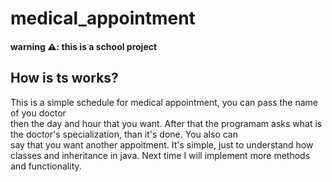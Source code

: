 # medical_appointment

#### warning ⚠️: this is a school project

## How is ts works?
This is a simple schedule for medical appointment, you can pass the name of you doctor <br>
then the day and hour that you want.
After that the programam asks what is the doctor's specialization, than it's done. You also can<br> say that you want another appoitment.
It's simple, just to understand how classes and inheritance in java. Next time I will implement more methods and functionality. 
